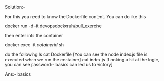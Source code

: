 Solution:-

For this you need to know the Dockerfile content.
You can do like this

docker run -d -it devopsdockeruh/pull_exercise

then enter into the container

docker exec -it *cotainerid* sh

do the following
ls
cat Dockerfile [You can see the node index.js file is executed when we run the container]
cat index.js [Looking a bit at the logic, you can see password:- basics can led us to victory]

Ans:- basics

